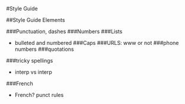 #Style Guide

##Style Guide Elements

###Punctuation, dashes
###Numbers
###Lists 
- bulleted and numbered
###Caps
###URLS: www or not
###phone numbers
###quotations

###tricky spellings
- interp vs interp

###French
- French? punct rules
